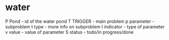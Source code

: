 # water


P Pond                - id of the water pond
T TRIGGER             - main problem
p parameter           - subproblem
t type                - more info on subproblem
I indicator           - type of parameter
v value               - value of parameter
S status              - todo/in progress/done